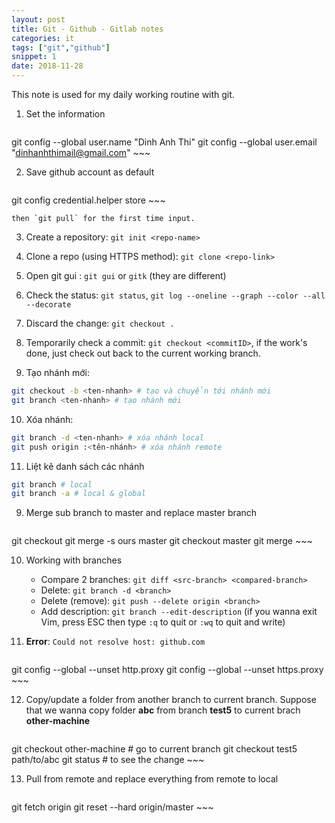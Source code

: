 ```yaml
---
layout: post
title: Git - Github - Gitlab notes
categories: it
tags: ["git","github"]
snippet: 1
date: 2018-11-28
---
```


This note is used for my daily working routine with git.

1. Set the information

	~~~ bash
git config --global user.name "Dinh Anh Thi"
git config --global user.email "dinhanhthimail@gmail.com"
	~~~

2. Save github account as default 

	~~~ bash
git config credential.helper store
	~~~

	then `git pull` for the first time input.

3. Create a repository: `git init <repo-name>`

4. Clone a repo (using HTTPS method): `git clone <repo-link>`

5. Open git gui : `git gui` or `gitk` (they are different)

6. Check the status: `git status`, `git log --oneline --graph --color --all --decorate`

7. Discard the change: `git checkout .`

8. Temporarily check a commit: `git checkout <commitID>`, if the work's done, just check out back to the current working branch.
9. Tạo nhánh mới:

  ~~~ bash
  git checkout -b <ten-nhanh> # tạo và chuyển tới nhánh mới
  git branch <ten-nhanh> # tạo nhánh mới
  ~~~

10. Xóa nhánh: 

  ~~~ bash
  git branch -d <ten-nhanh> # xóa nhánh local
  git push origin :<tên-nhánh> # xóa nhánh remote
  ~~~

11. Liệt kê danh sách các nhánh

  ~~~ bash
  git branch # local
  git branch -a # local & global
  ~~~

9. Merge sub branch to master and replace master branch

	~~~ bash
  git checkout <nhanh>
  git merge -s ours master
  git checkout master
  git merge <nhanh>
	~~~

10. Working with branches

	- Compare 2 branches: `git diff <src-branch> <compared-branch>`
	- Delete: `git branch -d <branch>`
	- Delete (remove): `git push --delete origin <branch>`
	- Add description: `git branch --edit-description` (if you wanna exit Vim, press ESC then type `:q` to quit or `:wq` to quit and write)

11. **Error**: `Could not resolve host: github.com`

	~~~ bash
  git config --global --unset http.proxy 
  git config --global --unset https.proxy
	~~~

12. Copy/update a folder from another branch to current branch. Suppose that we wanna copy folder **abc** from branch **test5** to current brach **other-machine**

	~~~ bash
  git checkout other-machine # go to current branch
  git checkout test5 path/to/abc
  git status # to see the change
	~~~

13. Pull from remote and replace everything from remote to local

	~~~ bash
  git fetch origin
  git reset --hard origin/master
	~~~